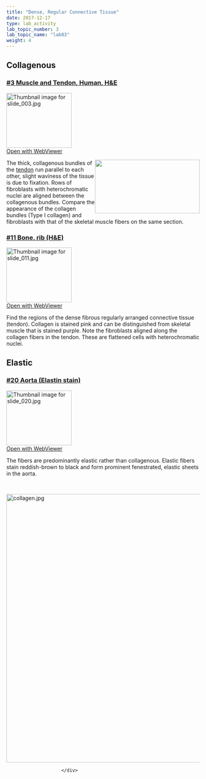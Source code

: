 ```yaml
---
title: "Dense, Regular Connective Tissue"
date: 2017-12-17
type: lab_activity
lab_topic_number: 3
lab_topic_name: "lab03"
weight: 4
---
```

<div class="entrybody">
						<h2>Collagenous</h2>

<h3><u>#3 Muscle and Tendon, Human, <span class="caps">H&amp;E</span></u></h3>

<div class="thumbnail"> <a href="http://virtualslides.cumc.columbia.edu/03.svs/view.apml?" target="_blank"><img alt="Thumbnail image for slide_003.jpg" src="/assets/images/slide_003-thumb-170x143-1401.jpg" width="170" height="143" class="mt-image-left"></a><br><a href="http://virtualslides.cumc.columbia.edu/03.svs/view.apml?" target="_blank">Open with WebViewer</a> </div>

<p><img src="/assets/images/3%20muscle%20and%20tendon.jpg" style="width:273px; height:140px; float:right;">The thick, collagenous bundles of the <u>tendon</u> run parallel to each other, slight waviness of the tissue is due to fixation. Rows of fibroblasts with heterochromatic nuclei are aligned between the collagenous bundles. Compare the appearance of the collagen bundles (Type I collagen) and fibroblasts with that of the skeletal muscle fibers on the same section.</p>

<h3><u>#11 Bone, rib (H&amp;E)</u></h3>

<div class="thumbnail"> <a href="http://virtualslides.cumc.columbia.edu/11.svs/view.apml?" target="_blank"><img alt="Thumbnail image for slide_011.jpg" src="/assets/images/slide_011-thumb-170x143-1419.jpg" width="170" height="143" class="mt-image-left"></a><br><a href="http://virtualslides.cumc.columbia.edu/11.svs/view.apml?" target="_blank">Open with WebViewer</a> </div>

<p>Find the regions of the dense fibrous regularly arranged connective tissue (tendon). Collagen is stained pink and can be distinguished from skeletal muscle that is stained purple. Note the fibroblasts aligned along the collagen fibers in the tendon. These are flattened cells with heterochromatic nuclei.<br clear="all"></p>

<h2>Elastic</h2>

<h3><u>#20 Aorta (Elastin stain)</u></h3>

<div class="thumbnail"> <a href="http://virtualslides.cumc.columbia.edu/20.svs/view.apml?" target="_blank"><img alt="Thumbnail image for slide_020.jpg" src="/assets/images/slide_020-thumb-170x143-1440.jpg" width="170" height="143" class="mt-image-left"></a><br><a href="http://virtualslides.cumc.columbia.edu/20.svs/view.apml?" target="_blank">Open with WebViewer</a> </div>

<p>The fibers are predominantly elastic rather than collagenous. Elastic fibers stain reddish-brown to black and form prominent fenestrated, elastic sheets in the aorta.</p>

<p><br clear="all"></p>

<p> <img alt="collagen.jpg" src="/assets/images/collagen.jpg" width="700" class="mt-image-none"> </p>
						
						
						</div>

